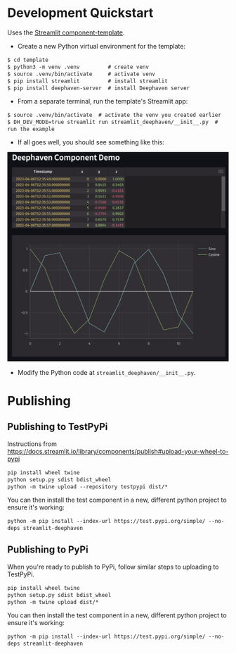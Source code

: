 # Development Quickstart

Uses the [Streamlit component-template](https://github.com/streamlit/component-template).

- Create a new Python virtual environment for the template:

```
$ cd template
$ python3 -m venv .venv         # create venv
$ source .venv/bin/activate     # activate venv
$ pip install streamlit         # install streamlit
$ pip install deephaven-server  # install Deephaven server
```

- From a separate terminal, run the template's Streamlit app:

```
$ source .venv/bin/activate  # activate the venv you created earlier
$ DH_DEV_MODE=true streamlit run streamlit_deephaven/__init__.py  # run the example
```

- If all goes well, you should see something like this:

![Quickstart Success](quickstart.png)

- Modify the Python code at `streamlit_deephaven/__init__.py`.

# Publishing

## Publishing to TestPyPi

Instructions from https://docs.streamlit.io/library/components/publish#upload-your-wheel-to-pypi

```
pip install wheel twine
python setup.py sdist bdist_wheel
python -m twine upload --repository testpypi dist/*
```

You can then install the test component in a new, different python project to ensure it's working:

```
python -m pip install --index-url https://test.pypi.org/simple/ --no-deps streamlit-deephaven
```

## Publishing to PyPi

When you're ready to publish to PyPi, follow similar steps to uploading to TestPyPi.

```
pip install wheel twine
python setup.py sdist bdist_wheel
python -m twine upload dist/*
```

You can then install the test component in a new, different python project to ensure it's working:

```
python -m pip install --index-url https://test.pypi.org/simple/ --no-deps streamlit-deephaven
```
